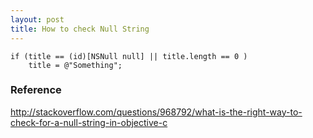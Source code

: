 ```yaml
---
layout: post
title: How to check Null String
---
```




```
if (title == (id)[NSNull null] || title.length == 0 ) 
	title = @"Something";
```

### Reference
<http://stackoverflow.com/questions/968792/what-is-the-right-way-to-check-for-a-null-string-in-objective-c> 